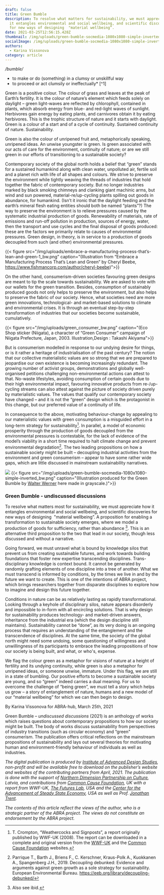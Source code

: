 ```yaml
---
draft: false
title: Green Bumble
description: To resolve what matters for sustainability, we must appreciate how
  it entangles environmental and social wellbeing, and scientific discoveries
  for new ways of designing  "material wellbeing”.
date: 2021-03-25T12:56:15.428Z
thumbnail: /img/uploads/green-bumble-socmedia-1080x1080-simple-inverted_bw.png
socialImage: /img/uploads/green-bumble-socmedia-1080x1080-simple-inverted_bw.png
authors:
  - Karina Vissonova
category: article
---
```

*/bumble/* 

* to make or do (something) in a clumsy or unskillful way
* to proceed or act clumsily or ineffectually* [^1]

Green is a positive colour. The colour of grass and leaves at the peak of Earth’s fertility. It is the colour of nature’s element which feeds solely on daylight – green light-waves are reflected by chlorophyll, contained in plants, which absorb energy from blue- and red-light waves of sunlight. Herbivores gain energy by eating plants, and carnivores obtain it by eating herbivores. This is the trophic structure of nature and it starts with daylight. Green is a colour of a start and of a cycle of continuity. Sustained continuity of nature. Sustainability.

Green is also the colour of unripened fruit and, metaphorically speaking, unripened ideas. An unwise youngster is green. Is green associated with our acts of care for the environment, continuity of nature; or are we still green in our efforts of transitioning to a sustainable society?

Contemporary society of the global north holds a belief that “green” stands for a sustained humankind along with clean water, unpolluted air, fertile soil and a planet rich with life of all shapes and colours. We strive to preserve the environment while tightly weaving the threads of industries that hold together the fabric of contemporary society. But no longer industries marked by black smoking chimneys and clanking giant machinic arms, but wind and sun powered, material-re/up-cycling plants spilling out goods in abundance, for humankind. (Isn’t it ironic that the daylight feeding and the earth’s mineral flesh eating entities should both be named “plants”?) The way to preserve the environment is to relieve pressures caused by the systematic industrial production of goods. Renewability of materials, rate of emissions and run-off pollution in production, sources of energy, water, then the transport and use cycles and the final disposal of goods produced: these are the factors we primarily relate to causes of environmental pressures. Green design, in theory, is in service to a production of goods decoupled from such (and other) environmental pressures.

{{< figure src="/img/uploads/embrace-a-manufacturing-process-that’s-lean-and-green-1_bw.png" caption="(Illustration from “Embrace a Manufacturing Process That’s Lean and Green” by Cheryl Beebe, <https://www.fishmancorp.com/author/cheryl-beebe>)">}}

On the other hand, consumerism-driven societies favouring green designs are meant to tip the scale towards sustainability. We are asked to vote with our wallets for the green transition. Besides, consumption of sustainably produced goods not only helps to preserve the environment, but also helps to preserve the fabric of our society. Hence, what societies need are more green innovations, technological- and market-based solutions to climate and environmental crises. It is through an eventual step-by-step transformation of industries that our societies become sustainable, cumulatively.

{{< figure src="/img/uploads/green_consumer_bw.png" caption="(Eco Shop sticker (Niigata), a character of “Green Consumer” campaign of Niigata Prefecture, Japan, 2003. Illustration,Design : Takashi Akiyama">}}

But is consumerism modelled in response to our undying desire for things, or is it rather a heritage of industrialisation of the past century? The notion that our collective materialistic values are so strong that we are prepared to jeopardise our own existence is becoming increasingly redundant. The growing number of activist groups, demonstrations and globally well-organised petitions challenging non-environmental actions can attest to that. No-waste lifestyles, avoiding consumption of certain goods due to their high environmental impact, favouring innovative products from re-/up-cycling streams can also attest against the picture of society driven purely by materialistic values. The values that qualify our contemporary society have changed – and it is not the “green” design which is the protagonist in this change, but our preferred value of a continuity of life.

In consequence to the above, motivating behaviour-change by appealing to our materialistic values with green consumption is a misguided effort in a long-term strategy for sustainability[^2]. In parallel, a model of economic prosperity through the production of goods decoupled from the environmental pressures is contestable, for the lack of evidence of the model’s viability in a short time required to halt climate change and prevent environmental degradation[^3]. The two leading propositions on how a sustainable society might be built – decoupling industrial activities from the environment and green consumerism – appear to have some rather wide gaps, which are little discussed in mainstream sustainability narratives.

![]("")
{{< figure src="/img/uploads/green-bumble-socmedia-1080x1080-simple-inverted_bw.png" caption="(Illustration produced for the Green Bumble by [Walter Werner](https://walterwerner.design/) here made in grayscale.)">}}

### Green Bumble - undiscussed discussions

To resolve what matters most for sustainability, we must appreciate how it entangles environmental and social wellbeing, and scientific discoveries for new ways of designing  "material wellbeing”. A proposition for enabling a transformation to sustainable society emerges, where we model a production of goods for sufficiency, rather than abundance [^4]. This is an alternative third proposition to the two that lead in our society, though less discussed and without a narrative.

Going forward, we must unravel what is bound by knowledge silos that prevent us from creating sustainable futures, and work towards building foundations that foster new expertise transcending disciplines. Trans-disciplinary knowledge is context bound. It cannot be generated by randomly grafting elements of one discipline into a tree of another. What we must transcend is informed by conditions, by the times we live in and by the future we want to create. This is one of the intentions of ABRA project, which brings researchers together from disparate disciplines to explore how to imagine and design this future together. 

Conditions in nature can be as relatively lasting as rapidly transformational. Looking through a keyhole of disciplinary silos, nature appears disorderly and impossible to in-form with all encircling solutions. That is why design for sustainability produces technology- and market-driven answers, inheritance from the industrial era (which the design discipline still maintains). Sustainability cannot be “done”, as its very doing is an ongoing process that requires an understanding of the entanglement and the transcendence of disciplines. At the same time, the society of the global north might need some undoing, some questioning of willingness and unwillingness of its participants to embrace the leading propositions of how our society is being built, and what, or who's, expense.

We flag the colour green as a metaphor for visions of nature at a height of fertility and its undying continuity, while green is also a metaphor for unripened ideas, or someone unwise, immature. Under this flag, we are still in a state of bumbling. Our positive efforts to become a sustainable society are young, and so “green” indeed carries a dual meaning. For us to overcome the challenge of “being green”, we must tell a story which helps us grow – a story of entanglement of nature, humans and a new model of our “material wellbeing” for which we can then begin to design. 

By Karina Vissonova for ABRA-hub, March 25th, 2021

Green Bumble – *undiscussed discussions* (2021) is an anthology of works which raises questions about contemporary propositions to how our society might be built. The body of works discuss sustainability from perspectives of industry transitions (such as circular economy) and “green" consumerism. The publication offers critical reflections on the mainstream propositions of sustainability and lays out several theories for motivating human and environment-friendly behaviour of individuals as well as industries.

*The digital publication is produced by [Institute of Advanced Design Studies](https://ades.design/), non-profit and will be available free to download on the publisher’s website and websites of the contributing partners from April, 2021. The publication is done with the support of [Northern Dimension Partnership on Culture](https://www.ndpculture.org/), Latvia, and contributions from [Common Cause Foundation](https://valuesandframes.org/), UK with a report from WWF-UK, [The Futures Lab](http://futures-lab.com/home), USA and the [Center for the Advancement of Steady State Economy](https://steadystate.org/), USA as well as Prof. [Jonathan Trent](https://www.ted.com/speakers/jonathan_trent).*

*The contents of this article reflect the views of the author, who is a strategic partner of the ABRA project. The views do not constitute an endorsement by the ABRA project.*

[^2]: T. Crompton, “Weathercocks and Signposts”, a report originally published by WWF-UK (2008). The report can be downloaded in a complete and original version from the [WWF-UK](https://www.wwf.org.uk/) and the [Common Cause Foundation](https://valuesandframes.org/) websites.

[^3]: Parrique T., Barth J., Briens F., C. Kerschner, Kraus-Polk A., Kuokkanen A., Spangenberg J.H., 2019. Decoupling debunked: Evidence and arguments against green growth as a sole strategy for sustainability. European Environmental Bureau. <https://eeb.org/library/decoupling-debunked/>

[^4]: Also see ibid.